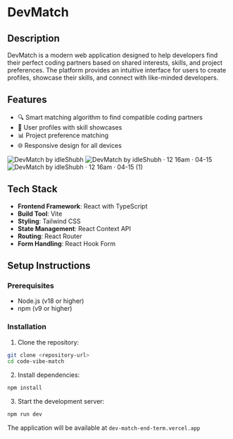 # DevMatch

## Description
DevMatch is a modern web application designed to help developers find their perfect coding partners based on shared interests, skills, and project preferences. The platform provides an intuitive interface for users to create profiles, showcase their skills, and connect with like-minded developers.

## Features
- 🔍 Smart matching algorithm to find compatible coding partners
- 👤 User profiles with skill showcases
- 📊 Project preference matching
- 🌐 Responsive design for all devices
  
![DevMatch by idleShubh](https://github.com/user-attachments/assets/a952b6c8-e037-46eb-b3cb-0077c64f7465)
![DevMatch by idleShubh · 12 16am · 04-15](https://github.com/user-attachments/assets/72329282-18b8-4983-beef-f4d17469ca73)
![DevMatch by idleShubh · 12 16am · 04-15 (1)](https://github.com/user-attachments/assets/dadf493f-b879-4441-8176-b13642096a4b)

## Tech Stack
- **Frontend Framework**: React with TypeScript
- **Build Tool**: Vite
- **Styling**: Tailwind CSS
- **State Management**: React Context API
- **Routing**: React Router
- **Form Handling**: React Hook Form


## Setup Instructions

### Prerequisites
- Node.js (v18 or higher)
- npm (v9 or higher)

### Installation

1. Clone the repository:
```bash
git clone <repository-url>
cd code-vibe-match
```

2. Install dependencies:
```bash
npm install 
```

3. Start the development server:
```bash
npm run dev
```

The application will be available at `dev-match-end-term.vercel.app`



